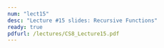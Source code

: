 ```yaml
---
num: "lect15"
desc: "Lecture #15 slides: Recursive Functions"
ready: true
pdfurl: /lectures/CS8_Lecture15.pdf
---
```

